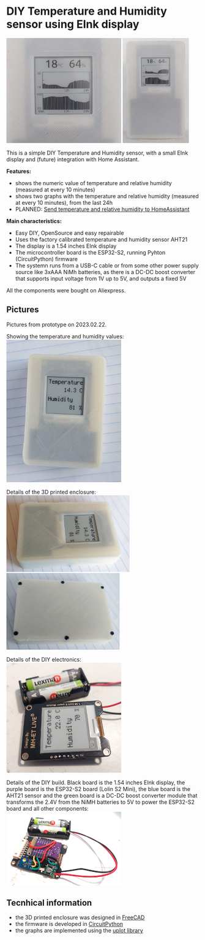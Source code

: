 # DIY Temperature and Humidity sensor using EInk display

[<img src=doc/prototype_02-2023.03.20.jpg width=300>](doc/prototype_02-2023.03.20.jpg)
[<img src=doc/prototype_01-2023.03.20.jpg width=173>](doc/prototype_01-2023.03.20)

This is a simple DIY Temperature and Humidity sensor, with a small EInk display and (future) integration with Home Assistant.

**Features:**
  * shows the numeric value of temperature and relative humidity (measured at every 10 minutes)
  * shows two graphs with the temperature and relative humidity (measured at every 10 minutes), from the last 24h
  * PLANNED: [Send temperature and relative humidity to HomeAssistant](https://learn.adafruit.com/temperature-and-humidity-sensing-in-home-assistant-with-circuitpython)

**Main characteristics:** 
* Easy DIY, OpenSource and easy repairable
* Uses the factory calibrated temperature and humidity sensor AHT21
* The display is a 1.54 inches EInk display
* The microcontroller board is the ESP32-S2, running Pyhton (CircuitPython) firmware
* The systemn runs from a USB-C cable or from some other power supply source like 3xAAA NiMh batteries, as there is a DC-DC boost converter that supports input voltage from 1V up to 5V, and outputs a fixed 5V

All the components were bought on Aliexpress.

## Pictures

Pictures from prototype on 2023.02.22.

Showing the temperature and humidity values:<br>
[<img src=doc/prototype_01-2023.02.24.jpg width=300>](doc/prototype_01-2023.02.24.jpg)

Details of the 3D printed enclosure:<br>
[<img src=doc/prototype_02-2023.02.24.jpg width=322>](doc/prototype_02-2023.02.24.jpg) [<img src=doc/prototype_03-2023.02.24.jpg height=200>](doc/prototype_03-2023.02.24.jpg)

Details of the DIY electronics:<br>
[<img src=doc/prototype_01-2023.02.22.jpg width=300>](doc/prototype_01-2023.02.22.jpg)

Details of the DIY build. Black board is the 1.54 inches EInk display, the purple board is the ESP32-S2 board (Lolin S2 Mini), the blue board is the AHT21 sensor and the green board is a DC-DC boost converter module that transforms the 2.4V from the NiMH batteries to 5V to power the ESP32-S2 board and all other components:<br>
[<img src=doc/prototype_02-2023.02.22.jpg width=300>](doc/prototype_02-2023.02.22.jpg)

## Tecnhical information
* the 3D printed enclosure was designed in [FreeCAD](https://www.freecad.org/)
* the firmware is developed in [CircuitPython](https://circuitpython.org/)
* the graphs are implemented using the [uplot library](https://github.com/jposada202020/CircuitPython_uplot)

